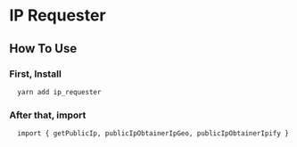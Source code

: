 # IP Requester

## How To Use

### First, Install
>
```bash
  yarn add ip_requester
```

### After that, import

```bash
  import { getPublicIp, publicIpObtainerIpGeo, publicIpObtainerIpify } from "ip_requester"
```
